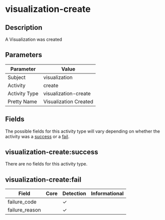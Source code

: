 visualization-create
====================

Description
-----------
A Visualization was created 

Parameters
----------
| Parameter     | Value                 |
| ------------- | --------------------- |
| Subject       | visualization         |
| Activity      | create                |
| Activity Type | visualization-create  |
| Pretty Name   | Visualization Created |


Fields
------

The possible fields for this activity type will vary depending on whether the activity was a [success](#visualization-createsuccess) or a [fail](#visualization-createfail).


visualization-create:success
----------------------------

There are no fields for this activity type.


visualization-create:fail
-------------------------

| Field          | Core | Detection | Informational |
| -------------- | ---- | --------- | ------------- |
| failure_code   |      | &#10003;  |               |
| failure_reason |      | &#10003;  |               |